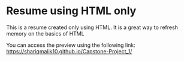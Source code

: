 # Resume using HTML only

This is a resume created only using HTML. It is a great way to refresh memory on the basics of HTML 

You can access the preview using the following link: https://shariqmalik10.github.io/Capstone-Project_1/
